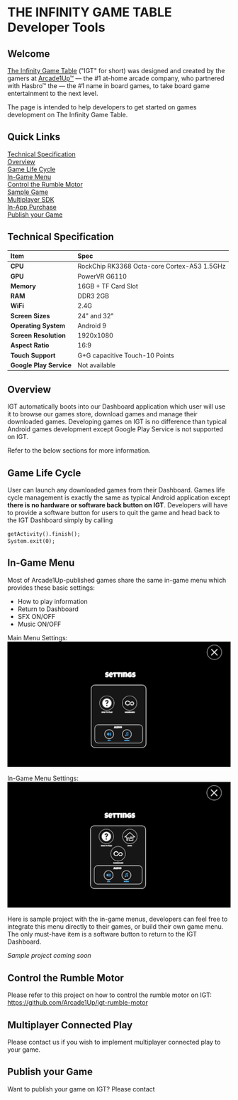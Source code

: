 # THE INFINITY GAME TABLE Developer Tools

## Welcome

<a href="https://infinitygametable.com/">The Infinity Game Table</a> ("IGT" for short) was designed and created by the gamers at <a href="https://arcade1up.com/">Arcade1Up™</a> — the #1 at-home arcade company, who partnered with Hasbro™ the — the #1 name in board games, to take board game entertainment to the next level.  

The page is intended to help developers to get started on games development on The Infinity Game Table. 

## Quick Links

[Technical Specification](#technicalspec)  
[Overview](#overview)  
[Game Life Cycle](#gamelifecycle)  
[In-Game Menu](#ingamemenu)  
[Control the Rumble Motor](#controlmotor)  
[Sample Game](#samplegame)  
[Multiplayer SDK](#multiplayer)  
[In-App Purchase](#iap)  
[Publish your Game](#publish)

## <a name="technicalspec"></a>Technical Specification
| Item        | Spec           |
| :------------- |:------------- |
| **CPU** | RockChip RK3368 Octa-core Cortex-A53 1.5GHz |
| **GPU** | PowerVR G6110 |
| **Memory** | 16GB + TF Card Slot |
| **RAM** | DDR3 2GB |
| **WiFi** | 2.4G |
| **Screen Sizes** | 24" and 32" |
| **Operating System** | Android 9 |
| **Screen Resolution** | 1920x1080 |
| **Aspect Ratio** | 16:9 |
| **Touch Support** | G+G capacitive Touch-10 Points |
| **Google Play Service** | Not available |

## <a name="overview"></a>Overview
IGT automatically boots into our Dashboard application which user will use it to browse our games store, download games and manage their downloaded games. Developing games on IGT is no difference than typical Android games development except Google Play Service is not supported on IGT.  
  
Refer to the below sections for more information.

## <a name="gamelifecycle"></a>Game Life Cycle
User can launch any downloaded games from their Dashboard. Games life cycle management is exactly the same as typical Android application except **there is no hardware or software back button on IGT**. Developers will have to provide a software button for users to quit the game and head back to the IGT Dashboard simply by calling
```
getActivity().finish();
System.exit(0);
```

## <a name="ingamemenu"></a>In-Game Menu  
Most of Arcade1Up-published games share the same in-game menu which provides these basic settings:
- How to play information
- Return to Dashboard
- SFX ON/OFF
- Music ON/OFF

Main Menu Settings:  
![Alt text](/assets/main_menu.png?raw=true "Main Menu Settings")

In-Game Menu Settings:  
![Alt text](/assets/ingame_menu.png?raw=true "In-Game Menu Settings")

Here is sample project with the in-game menus, developers can feel free to integrate this menu directly to their games, or build their own game menu. The only must-have item is a software button to return to the IGT Dashboard.  

*Sample project coming soon*

## <a name="controlmotor"></a>Control the Rumble Motor
Please refer to this project on how to control the rumble motor on IGT:  
https://github.com/Arcade1Up/igt-rumble-motor

## <a name="multiplayer"></a>Multiplayer Connected Play
Please contact us if you wish to implement multiplayer connected play to your game.

## <a name="publish"></a>Publish your Game
Want to publish your game on IGT? Please contact 